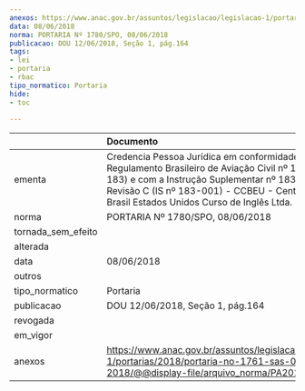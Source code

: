```yaml
---
anexos: https://www.anac.gov.br/assuntos/legislacao/legislacao-1/portarias/2018/portaria-no-1761-sas-07-06-2018/@@display-file/arquivo_norma/PA2018-1780.pdf
data: 08/06/2018
norma: PORTARIA Nº 1780/SPO, 08/06/2018
publicacao: DOU 12/06/2018, Seção 1, pág.164
tags:
- lei
- portaria
- rbac
tipo_normatico: Portaria
hide: 
- toc 
 
---
```


|                    | Documento                                                                                                                                                                                                                                                      |
|:-------------------|:---------------------------------------------------------------------------------------------------------------------------------------------------------------------------------------------------------------------------------------------------------------|
| ementa             | Credencia Pessoa Jurídica em conformidade com o Regulamento Brasileiro de Aviação Civil nº 183 (RBAC nº 183) e com a Instrução Suplementar nº 183-001 - Revisão C (IS nº 183-001) - CCBEU - Centro Cultural Brasil Estados Unidos Curso de Inglês Ltda. - EPP. |
| norma              | PORTARIA Nº 1780/SPO, 08/06/2018                                                                                                                                                                                                                               |
| tornada_sem_efeito |                                                                                                                                                                                                                                                                |
| alterada           |                                                                                                                                                                                                                                                                |
| data               | 08/06/2018                                                                                                                                                                                                                                                     |
| outros             |                                                                                                                                                                                                                                                                |
| tipo_normatico     | Portaria                                                                                                                                                                                                                                                       |
| publicacao         | DOU 12/06/2018, Seção 1, pág.164                                                                                                                                                                                                                               |
| revogada           |                                                                                                                                                                                                                                                                |
| em_vigor           |                                                                                                                                                                                                                                                                |
| anexos             | https://www.anac.gov.br/assuntos/legislacao/legislacao-1/portarias/2018/portaria-no-1761-sas-07-06-2018/@@display-file/arquivo_norma/PA2018-1780.pdf                                                                                                           |